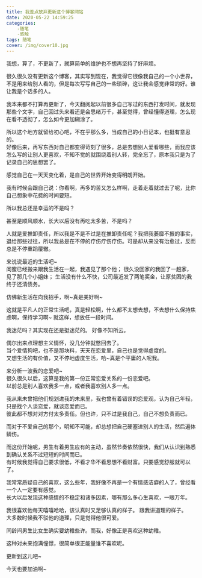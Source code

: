 ```yaml
---
title: 我差点放弃更新这个博客网站
date: 2020-05-22 14:59:25
categories:
    -随笔
    -感触
tags: 随笔
cover: /img/cover10.jpg
---
```

我想，算了，不更新了，就算简单的维护也不想再坚持了好麻烦。
<!-- more -->   

很久很久没有更新这个博客，其实写到现在，我觉得它很像我自己的一个小世界，不是用来给别人看的，但是每次写写自己的一些琐碎，这让我会感觉非常的好。谁让我是个话多的人。  

我本来都不打算再更新了，今天翻阅起以前很多自己写过的东西打发时间，就发现那些个文字，自己回过头来看还是会思绪万千，甚至觉得，曾经懂得道理，怎么现在看不透彻了，怎么如今更加糊涂了。  

所以这个地方就留给初心吧，不在乎那么多，当成自己的小日记本，也挺有意思的。  
好像后来，再写东西对自己都变得苛刻了很多，总是去想别人爱看哪些，而我应该怎么写的让别人更喜欢，不知不觉的就围绕着别人转，完全忘了，原本我只是为了记录自己的思想罢了。    

感觉自己在一天天变化着，是自己的世界开始变得明朗开始。      

我有时候会跟自己说：你看啊，再多的苦又怎么样啊，走着走着就过去了呢，比你自己想象中花费的时间要短。  

所以我总还是幸运的不是吗？  

甚至是顺风顺水，长大以后没有再吃太多苦，不是吗？    

人就是爱推卸责任，所以我是不是不过是在推卸责任呢？我把我萎靡不振的事实，退给那些过往，所以我总是在不停的疗伤疗伤疗伤。可是却从来没有治愈过，反而总是不停重蹈覆辙。      

来说说最近的生活吧~     
闺蜜已经搬来跟我生活在一起，我遇见了那个他；
很久没回家的我回了一趟家，见了那几个小姐妹；
生活没有什么不快，公司最近发了两笔奖金，让原贫困的我终于还清债务。  

仿佛新生活在向我招手，啊~真是美好啊~    

这就是平凡人的正常生活吧，真是轻松啊，什么都不太想去想，不去想什么保持焦虑啊，保持学习啊~  就这样，想放任一段时间。     

我迷茫吗？其实现在还是挺迷茫的。 好像不知所云。     

偶尔出来点理想主义情怀，没几分钟就憋回去了。    
当个爱情狗吧，也不是那块料，天天在恋爱里，自己也是觉得虚度的。  
又想生活的有价值，又不停地虚度生活，哈~真是个平庸的人呢我。     

来分析一波我的恋爱吧~   
很久很久以后，这算是我的第一份正常恋爱关系的一份恋爱吧。    
以前总是别人喜欢我多一点，或者我喜欢别人多一点。    

我从来未曾把他们规划进我的未来里，我也曾有着错误的恋爱观，认为自己年轻，只是找个人谈恋爱，就谈恋爱而已。    
彼此都不想对对方付太多责任。但也许，只不过是我自己，自己不想负责而已。  

而对于不爱自己的那个，明知不可能，却总想把自己硬塞进别人的生活，然后遍体鳞伤。  

而这份开始呢，男生有着男生应有的主动，虽然节奏依然很快，我们从认识到熟悉到确认关系不过短短的时间而已。  
有时候我觉得自己要求很低，不看才华不看思想不看财富。只要感觉舒服就可以了。  

我常常质疑自己的喜欢，这么些年，我好像不再是一个有情感洁癖的人了，曾经看一个人一定要有感觉。    
长大以后发现这种感情的不稳定和诸多因素，哪有那么多心生喜欢，一眼万年。  

我很喜欢他每天嘻嘻哈哈，该认真时又足够认真的样子。 跟我讲道理的样子。   
大多数时候我不驳他的道理，只是觉得他很可爱。    

同龄间男生比女生确实要幼稚些许。而我，好像正是喜欢这种幼稚。    

这种对未来抱满憧憬，很简单很正能量谁不喜欢呢。  

更新到这儿吧~       

今天也要加油啊~